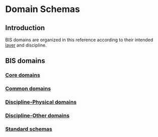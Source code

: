 # Domain Schemas

## Introduction

BIS domains are organized in this reference according to their intended [layer](../fundamentals/intro/bis-organization.md) and discipline.

## BIS domains

### [Core domains](./core-domains.md)

### [Common domains](./common-domains.md)

### [Discipline-Physical domains](./discipline-physical-domains.md)

### [Discipline-Other domains](./discipline-other-domains.md)

### [Standard schemas](./standard-schemas.md)